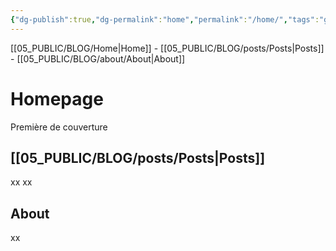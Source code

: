 ```yaml
---
{"dg-publish":true,"dg-permalink":"home","permalink":"/home/","tags":"gardenEntry"}
---
```


[[05_PUBLIC/BLOG/Home\|Home]] - [[05_PUBLIC/BLOG/posts/Posts\|Posts]] -  [[05_PUBLIC/BLOG/about/About\|About]]

# Homepage
Première de couverture

## [[05_PUBLIC/BLOG/posts/Posts\|Posts]]

xx
xx

## About

xx

